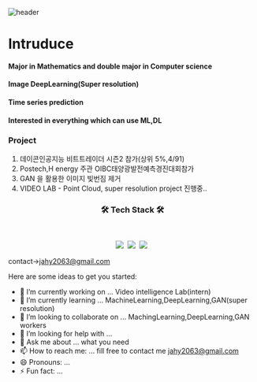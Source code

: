 
![header](https://img.shields.io/badge/<Career>-<JaehyeonJeon>-<blue>)



# Intruduce


#### Major in Mathematics and double major in Computer science
#### Image DeepLearning(Super resolution)
#### Time series prediction
#### Interested in  everything which can use ML,DL

### Project
1. 데이콘인공지능 비트트레이더 시즌2 참가(상위 5%,4/91)
2. Postech,H energy 주관 OIBC태양광발전예측경진대회참가
3. GAN 을 활용한 이미지 빛번짐 제거
4.  VIDEO LAB - Point Cloud, super resolution project 진행중..


<h3 align="center"><b>🛠 Tech Stack 🛠</b></h3>
</br>
<p align="center">
<img src="https://img.shields.io/badge/Python-3766AB?style=flat-square&logo=Python&logoColor=white"/></a>&nbsp 
<img src="https://img.shields.io/badge/Tensorflow-FF6F00?style=flat-square&logo=Tensorflow&logoColor=white"/></a>&nbsp
<img src="https://img.shields.io/badge/C-A8B9CC?style=flat-square&logo=c&logoColor=white"/></a>&nbsp





contact->jahy2063@gmail.com




 
Here are some ideas to get you started:

- 🔭 I’m currently working on ...          Video intelligence Lab(intern)
- 🌱 I’m currently learning ...            MachineLearning,DeepLearning,GAN(super resolution)
- 👯 I’m looking to collaborate on ...     MachingLearning,DeepLearning,GAN workers
- 🤔 I’m looking for help with ...            
- 💬 Ask me about ... what you need           
- 📫 How to reach me: ...                  fill free to contact me  jahy2063@gmail.com
- 😄 Pronouns: ...                       
- ⚡ Fun fact: ...                             


